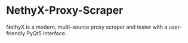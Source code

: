 # NethyX-Proxy-Scraper
NethyX is a modern, multi-source proxy scraper and tester with a user-friendly PyQt5 interface.
